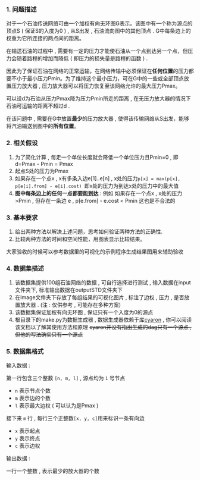 ### 1. 问题描述

对于一个石油传送网络可由一个加权有向无环图G表示。该图中有一个称为源点的顶点S ( 保证S的入度为0 ) , 从S出发 , 石油流向图中的其他顶点 . G中每条边上的权重为它所连接的两点间的距离。

在输送石油的过程中 , 需要有一定的压力才能使石油从一个点到达另一个点，但压力会随着路程的增加而降低 ( 即压力的损失量是路程的函数 ) . 

因此为了保证石油在网络的正常运输，在网络传输中必须保证在**任何位置**的压力都要不小于最小压力Pmin。为了维持这个最小压力，可在G中的一些或全部顶点放置压力放大器 , 压力放大器可以将压力恢复至该网络允许的最大压力Pmax。

可以设d为石油从压力Pmax降为压力Pmin所走的距离 , 在无压力放大器的情况下石油可运输的距离不超过d . 

在该问题中 , 需要在G中放置**最少**的压力放大器 , 使得该传输网络从S出发，能够将汽油输送到图中的**所有位置**。

### 2. 相关假设

1. 为了简化计算 , 每走一个单位长度就会降低一个单位压力且Pmin=0 , 即d=Pmax - Pmin = Pmax
2. 起点S处的压力为Pmax
3. 如果存在一个点x , x有多条入边e[1]..e[n] , x处的压力`p[x] = max(p[x], p[e[i].from] - e[i].cost) `即x处的压力为到达x处的压力中的最大值 
4. **图中每条边上的任何一点都要能到达** : 例如 如果存在一个点x ,  x处的压力>Pmin , 但存在一条边 e , p[e.from] - e.cost < Pmin 这也是不合法的

### 3. 基本要求 

1. 给出两种方法以解决上述问题，思考如何验证两种方法的正确性.
4. 比较两种方法的时间和空间性能，用图表显示比较结果。

大家验收的时候可以参考数据里的可视化的示例程序生成结果图用来辅助验收

### 4. 数据集描述

1. 该数据集提供100组石油网络的数据 , 可自行选择进行测试 , 输入数据在input文件夹下, 标准输出数据在outputSTD文件夹下
2. 在Image文件夹下存放了每组结果的可视化图片 , 标注了边权 , 压力 , 是否放置放大器  .  (注 : 仅供参考 , 可能存在多种方案)
3. 该数据集保证加权有向无环图 , 保证只有一个入度为0的源点
4. 根目录下的make.py为数据生成器 , 数据生成器依赖于库[cyaron](https://github.com/luogu-dev/cyaron/wiki) , 你可以阅读该文档以了解其使用方法和原理 ~~cyaron并没有指出生成的dag只有一个源点 , 但他的写法确实只有一个源点~~

### 5. 数据集格式

输入数据 : 

第一行包含三个整数 `[n, m, l]` , 源点均为 ` 1 ` 号节点

-  ` n ` 表示节点个数
-  ` m ` 表示边的个数
-  ` l ` 表示最大边权 ( 可以认为是Pmax )

接下来 ` m ` 行 , 每行三个正整数`[x, y, c]`用来标识一条有向边
-  ` x ` 表示起点
-  ` y ` 表示终点
-  ` c ` 表示边权

输出数据 : 

一行一个整数 , 表示最少的放大器的个数
